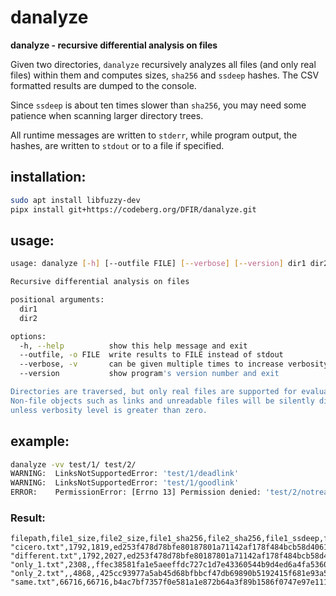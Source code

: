 # danalyze

**danalyze - recursive differential analysis on files**

Given two directories, `danalyze` recursively analyzes all files
(and only real files) within them and computes sizes, `sha256` and 
`ssdeep` hashes. The CSV formatted results are dumped to the console.

Since `ssdeep` is about ten times slower than `sha256`, you may need 
some patience when scanning larger directory trees.

All runtime messages are written to `stderr`, while program output, 
the hashes, are written to `stdout` or to a file if specified.


## installation:

```bash
sudo apt install libfuzzy-dev
pipx install git+https://codeberg.org/DFIR/danalyze.git
```


## usage:

```bash
usage: danalyze [-h] [--outfile FILE] [--verbose] [--version] dir1 dir2

Recursive differential analysis on files

positional arguments:
  dir1
  dir2

options:
  -h, --help          show this help message and exit
  --outfile, -o FILE  write results to FILE instead of stdout
  --verbose, -v       can be given multiple times to increase verbosity
  --version           show program's version number and exit

Directories are traversed, but only real files are supported for evaluation. 
Non-file objects such as links and unreadable files will be silently dismissed, 
unless verbosity level is greater than zero.
```


## example:

```bash
danalyze -vv test/1/ test/2/
WARNING:  LinksNotSupportedError: 'test/1/deadlink'
WARNING:  LinksNotSupportedError: 'test/1/goodlink'
ERROR:    PermissionError: [Errno 13] Permission denied: 'test/2/notreadable'
```

### Result:

```csv
filepath,file1_size,file2_size,file1_sha256,file2_sha256,file1_ssdeep,file2_ssdeep,ssdeep_score
"cicero.txt",1792,1819,ed253f478d78bfe80187801a71142af178f484bcb58d40616582baf08ddd2c15,77bb2c0d3092238e822dc16b6a7dbe72a51d99701e5289ad71da02dc28fc76c6,24:DkxpjKhOdoqE/2JnkZWevVPjKk/dbWtq3NjJpThDe6gJWtf7VMvGbGiDOlHV2RI1:SLWqrSPtR/lrGhJAqvGbGrlHVYIm+,24:DGxpjKhOdoqE/2JnkZWevVPjNk/08WtqnNjUAHDe6gJWtf7VMvGbGiDs+lHV2zkc:ULWqrSPtG/DKThJAqvGbGIlHVakIm+,80
"different.txt",1792,2027,ed253f478d78bfe80187801a71142af178f484bcb58d40616582baf08ddd2c15,6f0cf13873ab282eaedd2d70bb705db7aab97879df9e10ae8f1afe48e4b451f6,24:DkxpjKhOdoqE/2JnkZWevVPjKk/dbWtq3NjJpThDe6gJWtf7VMvGbGiDOlHV2RI1:SLWqrSPtR/lrGhJAqvGbGrlHVYIm+,24:DEPLi28PUOO7v20dvgBX5mtHNIYJVETYHVVTUWbrnFFmVVmKLruL9lirAb2T1SSL:p0ePzUNzWY1yWbCVVmKQN0oSiuNzbSeT,0
"only_1.txt",2308,,ffec38581fa1e5aeeffdc727c1d7e43360544b9d4ed6a4fa5360a9606f4be164,,48:sYr8tJBA8xh5hWJmu2Cc+sj+t017jWy/LpLYs:sYr8tJBjhyj8hN,,
"only_2.txt",,4868,,425cc93977a5ab45d68bfbbcf47db69890b5192415f681e93a5672239f06830b,,96:DHmBrBkIqMmnoCUtgfd5nyliuy/yJ6YzmnS+:jYrqI4noCUtGny7y/y4Yzm1,
"same.txt",66716,66716,b4ac7bf7357f0e581a1e872b64a3f89b1586f0747e97e1113651dd178d0f95b3,b4ac7bf7357f0e581a1e872b64a3f89b1586f0747e97e1113651dd178d0f95b3,768:NomyJOjFk+mDEEqm3fR+2f7Kz05jAKYzhwyhaVEA4xJUWuuvm8Ty/tZ3Iw8emkmm:0SF1m35++vo3uueCy/c4mjm,768:NomyJOjFk+mDEEqm3fR+2f7Kz05jAKYzhwyhaVEA4xJUWuuvm8Ty/tZ3Iw8emkmm:0SF1m35++vo3uueCy/c4mjm,100
```
